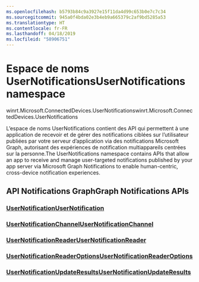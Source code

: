 ```yaml
---
ms.openlocfilehash: b5793b84c9a3927e15f11da4d99c653b0e7c7c34
ms.sourcegitcommit: 945a0f4bda02e3b4eb9a665379c2af9bd5285a53
ms.translationtype: HT
ms.contentlocale: fr-FR
ms.lasthandoff: 04/18/2019
ms.locfileid: "58906751"
---
```

# <a name="usernotifications-namespace"></a><span data-ttu-id="109b0-101">Espace de noms UserNotifications</span><span class="sxs-lookup"><span data-stu-id="109b0-101">UserNotifications namespace</span></span>
<span data-ttu-id="109b0-102">winrt.Microsoft.ConnectedDevices.UserNotifications</span><span class="sxs-lookup"><span data-stu-id="109b0-102">winrt.Microsoft.ConnectedDevices.UserNotifications</span></span>

<span data-ttu-id="109b0-103">L’espace de noms UserNotifications contient des API qui permettent à une application de recevoir et de gérer des notifications ciblées sur l’utilisateur publiées par votre serveur d’application via des notifications Microsoft Graph, autorisant des expériences de notification multiappareils centrées sur la personne.</span><span class="sxs-lookup"><span data-stu-id="109b0-103">The UserNotifications namespace contains APIs that allow an app to receive and manage user-targeted notifications published by your app server via Microsoft Graph Notifications to enable human-centric, cross-device notification experiences.</span></span> 

## <a name="graph-notifications-apis"></a><span data-ttu-id="109b0-104">API Notifications Graph</span><span class="sxs-lookup"><span data-stu-id="109b0-104">Graph Notifications APIs</span></span>

### <a name="usernotificationusernotificationmd"></a>[<span data-ttu-id="109b0-105">UserNotification</span><span class="sxs-lookup"><span data-stu-id="109b0-105">UserNotification</span></span>](userNotification.md)
### <a name="usernotificationchannelusernotificationchannelmd"></a>[<span data-ttu-id="109b0-106">UserNotificationChannel</span><span class="sxs-lookup"><span data-stu-id="109b0-106">UserNotificationChannel</span></span>](userNotificationChannel.md)
### <a name="usernotificationreaderusernotificationreadermd"></a>[<span data-ttu-id="109b0-107">UserNotificationReader</span><span class="sxs-lookup"><span data-stu-id="109b0-107">UserNotificationReader</span></span>](userNotificationReader.md)
### <a name="usernotificationreaderoptionsusernotificationreaderoptionsmd"></a>[<span data-ttu-id="109b0-108">UserNotificationReaderOptions</span><span class="sxs-lookup"><span data-stu-id="109b0-108">UserNotificationReaderOptions</span></span>](userNotificationReaderOptions.md)
### <a name="usernotificationupdateresultsusernotificationupdateresultsmd"></a>[<span data-ttu-id="109b0-109">UserNotificationUpdateResults</span><span class="sxs-lookup"><span data-stu-id="109b0-109">UserNotificationUpdateResults</span></span>](userNotificationUpdateResults.md)
